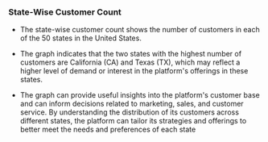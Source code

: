 ### State-Wise Customer Count

-   The state-wise customer count shows the number of customers in each of the 50 states in the United States.

-   The graph indicates that the two states with the highest number of
    customers are California (CA) and Texas (TX), which may reflect a higher
    level of demand or interest in the platform's offerings in these
    states.

-   The graph can provide useful insights into the platform's customer base
    and can inform decisions related to marketing, sales, and customer
    service. By understanding the distribution of its customers across
    different states, the platform can tailor its strategies and offerings
    to better meet the needs and preferences of each state




